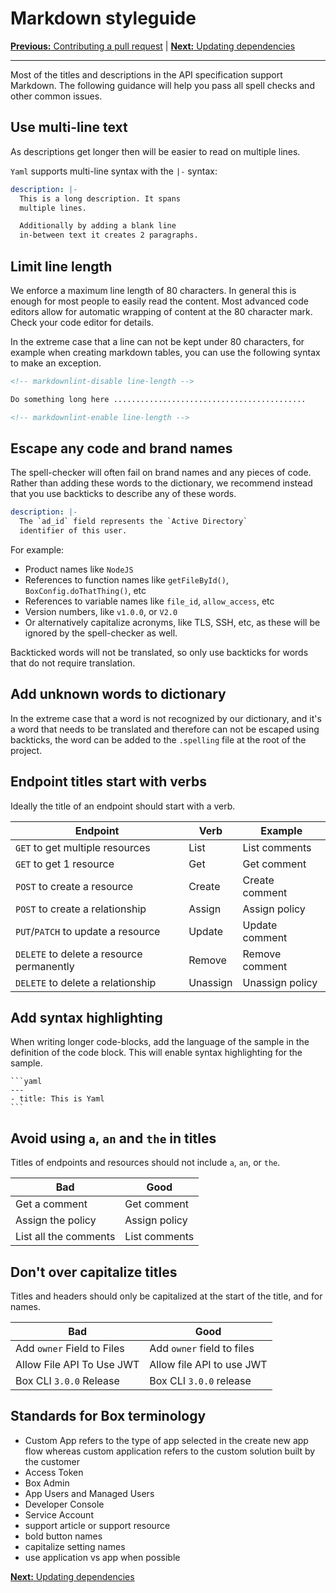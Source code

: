 # Markdown styleguide

[**Previous:** Contributing a pull request](./pull-request.md) |
[**Next:** Updating dependencies](./dependencies.md)

---

Most of the titles and descriptions in the API specification support Markdown.
The following guidance will help you pass all spell checks and other common
issues.

## Use multi-line text

As descriptions get longer then will be easier to read on multiple lines.

`Yaml` supports multi-line syntax with the `|-` syntax:

```yaml
description: |-
  This is a long description. It spans
  multiple lines.

  Additionally by adding a blank line
  in-between text it creates 2 paragraphs.
```

## Limit line length

We enforce a maximum line length of 80 characters. In general this is enough for
most people to easily read the content. Most advanced code editors allow for
automatic wrapping of content at the 80 character mark. Check your code editor
for details.

In the extreme case that a line can not be kept under 80 characters, for example
when creating markdown tables, you can use the following syntax to make an
exception.

```md
<!-- markdownlint-disable line-length -->

Do something long here ...........................................

<!-- markdownlint-enable line-length -->
```

## Escape any code and brand names

The spell-checker will often fail on brand names
and any pieces of code. Rather than adding these
words to the dictionary, we recommend instead that you
use backticks to describe any of these words.

```yaml
description: |-
  The `ad_id` field represents the `Active Directory`
  identifier of this user.
```

For example:

* Product names like `NodeJS`
* References to function names like `getFileById()`, `BoxConfig.doThatThing()`,
  etc
* References to variable names like `file_id`, `allow_access`, etc
* Version numbers, like `v1.0.0`, or `V2.0`
* Or alternatively capitalize acronyms, like TLS, SSH, etc, as these will be
  ignored by the spell-checker as well.

Backticked words will not be translated, so only use
backticks for words that do not require translation.

## Add unknown words to dictionary

In the extreme case that a word is not recognized
by our dictionary, and it's a word that needs to be
translated and therefore can not be escaped using
backticks, the word can be added to the `.spelling`
file at the root of the project.

## Endpoint titles start with verbs

Ideally the title of an endpoint should start with
a verb.

| Endpoint                                  | Verb     | Example         |
|-------------------------------------------|----------|-----------------|
| `GET` to get multiple resources           | List     | List comments   |
| `GET` to get 1 resource                   | Get      | Get comment     |
| `POST` to create a resource               | Create   | Create comment  |
| `POST` to create a relationship           | Assign   | Assign policy   |
| `PUT`/`PATCH` to update a resource        | Update   | Update comment  |
| `DELETE` to delete a resource permanently | Remove   | Remove comment  |
| `DELETE` to delete a relationship         | Unassign | Unassign policy |

## Add syntax highlighting

When writing longer code-blocks, add the language of the sample in the
definition of the code block. This will enable syntax highlighting for the
sample.

<!-- markdownlint-disable code-fence-style fenced-code-language -->

~~~
```yaml
---
- title: This is Yaml
```
~~~

<!-- markdownlint-enable code-fence-style fenced-code-language -->

## Avoid using `a`, `an` and `the` in titles

Titles of endpoints and resources should not include `a`, `an`, or `the`.

| Bad                   | Good          |
|-----------------------|---------------|
| Get a comment         | Get comment   |
| Assign the policy     | Assign policy |
| List all the comments | List comments |

## Don't over capitalize titles

Titles and headers should only be capitalized at the start of the title, and for
names.

| Bad                        | Good                       |
|----------------------------|----------------------------|
| Add `owner` Field to Files | Add `owner` field to files |
| Allow File API To Use JWT  | Allow file API to use JWT  |
| Box CLI `3.0.0` Release    | Box CLI `3.0.0` release    |

## Standards for Box terminology

* Custom App refers to the type of app selected in the create new app flow
whereas custom application refers to the custom solution built by the customer
* Access Token
* Box Admin
* App Users and Managed Users
* Developer Console
* Service Account
* support article or support resource
* bold button names
* capitalize setting names
* use application vs app when possible

[**Next:** Updating dependencies](./dependencies.md)

